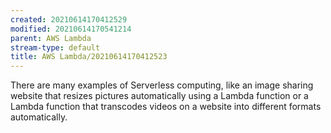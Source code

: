 ```yaml
---
created: 20210614170412529
modified: 20210614170541214
parent: AWS Lambda
stream-type: default
title: AWS Lambda/20210614170412523
---
```

There are many examples of Serverless computing, like an image sharing website that resizes pictures automatically using a Lambda function or a Lambda function that transcodes videos on a website into different formats automatically.
